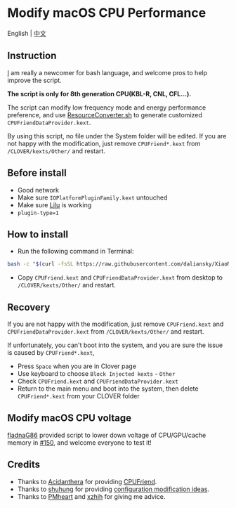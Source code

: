 # Modify macOS CPU Performance

English | [中文](README_CN.md)

## Instruction

[I](https://github.com/stevezhengshiqi) am really a newcomer for bash language, and welcome pros to help improve the script.

<b>The script is only for 8th generation CPU(KBL-R, CNL, CFL...).</b>

The script can modify low frequency mode and energy performance preference, and use [ResourceConverter.sh](https://github.com/acidanthera/CPUFriend/tree/master/ResourceConverter) to generate customized `CPUFriendDataProvider.kext`.

By using this script, no file under the System folder will be edited. If you are not happy with the modification, just remove `CPUFriend*.kext` from `/CLOVER/kexts/Other/` and restart.


## Before install

- Good network
- Make sure `IOPlatformPluginFamily.kext` untouched
- Make sure [Lilu](https://github.com/acidanthera/Lilu) is working
- `plugin-type=1`


## How to install

- Run the following command in Terminal:

```bash
bash -c "$(curl -fsSL https://raw.githubusercontent.com/daliansky/XiaoMi-Pro-Hackintosh/master/one-key-cpufriend/one-key-cpufriend.sh)"
```

- Copy `CPUFriend.kext` and `CPUFriendDataProvider.kext` from desktop to `/CLOVER/kexts/Other/` and restart.


## Recovery

If you are not happy with the modification, just remove `CPUFriend.kext` and `CPUFriendDataProvider.kext` from `/CLOVER/kexts/Other/` and restart.

If unfortunately, you can't boot into the system, and you are sure the issue is caused by `CPUFriend*.kext`,
 
 - Press `Space` when you are in Clover page
 - Use keyboard to choose `Block Injected kexts` - `Other`
 - Check `CPUFriend.kext` and `CPUFriendDataProvider.kext`
 - Return to the main menu and boot into the system, then delete `CPUFriend*.kext` from your CLOVER folder


## Modify macOS CPU voltage

[fladnaG86](https://github.com/fladnaG86) provided script to lower down voltage of CPU/GPU/cache memory in [#150](https://github.com/daliansky/XiaoMi-Pro/issues/150), and welcome everyone to test it!


## Credits

- Thanks to [Acidanthera](https://github.com/acidanthera) for providing [CPUFriend](https://github.com/acidanthera/CPUFriend).
- Thanks to [shuhung](https://www.tonymacx86.com/members/shuhung.957282) for providing [configuration modification ideas](https://www.tonymacx86.com/threads/skylake-hwp-enable.214915/page-7).
- Thanks to [PMheart](https://github.com/PMheart) and [xzhih](https://github.com/xzhih) for giving me advice.
